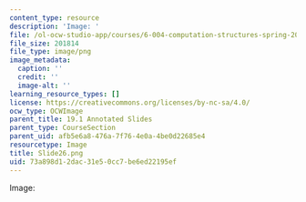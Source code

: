 ```yaml
---
content_type: resource
description: 'Image: '
file: /ol-ocw-studio-app/courses/6-004-computation-structures-spring-2017/73a898d12dac31e50cc7be6ed22195ef_Slide26.png
file_size: 201814
file_type: image/png
image_metadata:
  caption: ''
  credit: ''
  image-alt: ''
learning_resource_types: []
license: https://creativecommons.org/licenses/by-nc-sa/4.0/
ocw_type: OCWImage
parent_title: 19.1 Annotated Slides
parent_type: CourseSection
parent_uid: afb5e6a8-476a-7f76-4e0a-4be0d22685e4
resourcetype: Image
title: Slide26.png
uid: 73a898d1-2dac-31e5-0cc7-be6ed22195ef
---
```

Image: 
